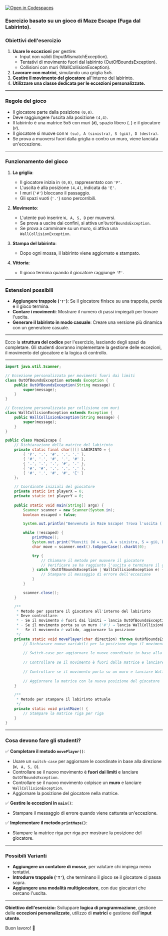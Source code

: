 [![Open in Codespaces](https://classroom.github.com/assets/launch-codespace-2972f46106e565e64193e422d61a12cf1da4916b45550586e14ef0a7c637dd04.svg)](https://classroom.github.com/open-in-codespaces?assignment_repo_id=18667571)
### Esercizio basato su un gioco di **Maze Escape (Fuga dal Labirinto)**.  

### **Obiettivi dell'esercizio**
1. **Usare le eccezioni** per gestire:
   - Input non validi (InputMismatchException).
   - Tentativi di movimento fuori dal labirinto (OutOfBoundsException).
   - Collisioni con muri (WallCollisionException).
2. **Lavorare con matrici**, simulando una griglia 5x5.
3. **Gestire il movimento del giocatore** all'interno del labirinto.
4. **Utilizzare una classe dedicata per le eccezioni personalizzate.**

---

### **Regole del gioco**
- Il giocatore parte dalla posizione `(0,0)`.
- Deve raggiungere l’uscita alla posizione `(4,4)`.
- Il labirinto è una matrice 5x5 con muri (`#`), spazio libero (`.`) e il giocatore (`P`).
- Il giocatore si muove con `W (su), A (sinistra), S (giù), D (destra)`.
- Se prova a muoversi fuori dalla griglia o contro un muro, viene lanciata un'eccezione.

---

### **Funzionamento del gioco**
1. **La griglia**:
   - Il giocatore inizia in `(0,0)`, rappresentato con `'P'`.
   - L'uscita è alla posizione `(4,4)`, indicata da `'E'`.
   - I muri (`'#'`) bloccano il passaggio.
   - Gli spazi vuoti (`'.'`) sono percorribili.

2. **Movimento**:
   - L'utente può inserire `W, A, S, D` per muoversi.
   - Se prova a uscire dai confini, si attiva un'`OutOfBoundsException`.
   - Se prova a camminare su un muro, si attiva una `WallCollisionException`.

3. **Stampa del labirinto**:
   - Dopo ogni mossa, il labirinto viene aggiornato e stampato.

4. **Vittoria**:
   - Il gioco termina quando il giocatore raggiunge `'E'`.

---

### **Estensioni possibili**
- **Aggiungere trappole (`'T'`)**: Se il giocatore finisce su una trappola, perde e il gioco termina.
- **Contare i movimenti**: Mostrare il numero di passi impiegati per trovare l'uscita.
- **Generare il labirinto in modo casuale**: Creare una versione più dinamica con un generatore casuale.

---

Ecco la **struttura del codice** per l'esercizio, lasciando degli spazi da completare. Gli studenti dovranno implementare la gestione delle eccezioni, il movimento del giocatore e la logica di controllo.  

---

```java
import java.util.Scanner;

// Eccezione personalizzata per movimenti fuori dai limiti
class OutOfBoundsException extends Exception {
    public OutOfBoundsException(String message) {
        super(message);
    }
}

// Eccezione personalizzata per collisione con muri
class WallCollisionException extends Exception {
    public WallCollisionException(String message) {
        super(message);
    }
}

public class MazeEscape {
    // Dichiarazione della matrice del labirinto
    private static final char[][] LABIRINTO = {
        { 'P', '.', '#', '.', '.' },
        { '#', '.', '#', '.', '#' },
        { '.', '.', '.', '#', '.' },
        { '#', '#', '.', '.', '.' },
        { '#', '.', '#', '#', 'E' }
    };

    // Coordinate iniziali del giocatore
    private static int playerX = 0;
    private static int playerY = 0;
    
    public static void main(String[] args) {
        Scanner scanner = new Scanner(System.in);
        boolean escaped = false;

        System.out.println("Benvenuto in Maze Escape! Trova l'uscita ('E').");

        while (!escaped) {
            printMaze();
            System.out.print("Muoviti (W = su, A = sinistra, S = giù, D = destra): ");
            char move = scanner.next().toUpperCase().charAt(0);

            try {
                // Chiamare il metodo per muovere il giocatore
                // Verificare se ha raggiunto l'uscita e terminare il gioco
            } catch (OutOfBoundsException | WallCollisionException e) {
                // Stampare il messaggio di errore dell'eccezione
            }
        }

        scanner.close();
    }

    /**
     * Metodo per spostare il giocatore all'interno del labirinto
     * Deve controllare:
     * - Se il movimento è fuori dai limiti → lancia OutOfBoundsException
     * - Se il movimento porta su un muro ('#') → lancia WallCollisionException
     * - Se il movimento è valido, aggiornare la posizione
     */
    private static void movePlayer(char direction) throws OutOfBoundsException, WallCollisionException {
        // Dichiarare nuove variabili per la posizione dopo il movimento
        
        // Switch-case per aggiornare le nuove coordinate in base alla direzione
        
        // Controllare se il movimento è fuori dalla matrice e lanciare OutOfBoundsException
        
        // Controllare se il movimento porta su un muro e lanciare WallCollisionException
        
        // Aggiornare la matrice con la nuova posizione del giocatore
    }

    /**
     * Metodo per stampare il labirinto attuale
     */
    private static void printMaze() {
        // Stampare la matrice riga per riga
    }
}
```

---

### **Cosa devono fare gli studenti?**
✅ **Completare il metodo `movePlayer()`**:  
   - Usare un `switch-case` per aggiornare le coordinate in base alla direzione (`W, A, S, D`).  
   - Controllare se il nuovo movimento è **fuori dai limiti** e lanciare `OutOfBoundsException`.  
   - Controllare se il nuovo movimento colpisce un **muro** e lanciare `WallCollisionException`.  
   - Aggiornare la posizione del giocatore nella matrice.  

✅ **Gestire le eccezioni in `main()`**:  
   - Stampare il messaggio di errore quando viene catturata un'eccezione.  

✅ **Implementare il metodo `printMaze()`**:  
   - Stampare la matrice riga per riga per mostrare la posizione del giocatore.  

---

### **Possibili Varianti**
- **Aggiungere un contatore di mosse**, per valutare chi impiega meno tentativi.  
- **Introdurre trappole (`'T'`)**, che terminano il gioco se il giocatore ci passa sopra.  
- **Aggiungere una modalità multigiocatore**, con due giocatori che cercano l'uscita.  

---

**Obiettivo dell'esercizio:** Sviluppare **logica di programmazione**, gestione delle **eccezioni personalizzate**, utilizzo di **matrici** e gestione dell'**input utente**.  

Buon lavoro! 🎲
